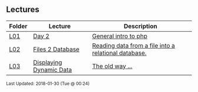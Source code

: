 ## Lectures
| Folder | Lecture | Description|
 | ------------|------------|------------|
 | [L01](https://github.com/rugbyprof/5373-Internet-Programming/tree/master/Lectures/L03) | [ Day 2 ](https://github.com/rugbyprof/5373-Internet-Programming/tree/master/Lectures/L03) | [ General intro to php](https://github.com/rugbyprof/5373-Internet-Programming/tree/master/Lectures/L03) | [L01](https://github.com/rugbyprof/5373-Internet-Programming/tree/master/Lectures/L03) | [ Php Variables](https://github.com/rugbyprof/5373-Internet-Programming/tree/master/Lectures/L03) | [L01](https://github.com/rugbyprof/5373-Internet-Programming/tree/master/Lectures/L03) | [ Some variable examples:](https://github.com/rugbyprof/5373-Internet-Programming/tree/master/Lectures/L03) | [L01](https://github.com/rugbyprof/5373-Internet-Programming/tree/master/Lectures/L03) | [ Different ways to open files](https://github.com/rugbyprof/5373-Internet-Programming/tree/master/Lectures/L03) |
 | [L02](https://github.com/rugbyprof/5373-Internet-Programming/tree/master/Lectures/L03) | [ Files 2 Database ](https://github.com/rugbyprof/5373-Internet-Programming/tree/master/Lectures/L03) | [ Reading data from a file into a relational database.](https://github.com/rugbyprof/5373-Internet-Programming/tree/master/Lectures/L03) | [L02](https://github.com/rugbyprof/5373-Internet-Programming/tree/master/Lectures/L03) | [ Site Content](https://github.com/rugbyprof/5373-Internet-Programming/tree/master/Lectures/L03) | [L02](https://github.com/rugbyprof/5373-Internet-Programming/tree/master/Lectures/L03) | [ More To Come](https://github.com/rugbyprof/5373-Internet-Programming/tree/master/Lectures/L03) | [L02](https://github.com/rugbyprof/5373-Internet-Programming/tree/master/Lectures/L03) | [ Connecting To Mysql Via Php](https://github.com/rugbyprof/5373-Internet-Programming/tree/master/Lectures/L03) |
 | [L03](https://github.com/rugbyprof/5373-Internet-Programming/tree/master/Lectures/L03) | [ Displaying Dynamic Data ](https://github.com/rugbyprof/5373-Internet-Programming/tree/master/Lectures/L03) | [ The old way ...](https://github.com/rugbyprof/5373-Internet-Programming/tree/master/Lectures/L03) | [L03](https://github.com/rugbyprof/5373-Internet-Programming/tree/master/Lectures/L03) | [<th scope="col"></th>](https://github.com/rugbyprof/5373-Internet-Programming/tree/master/Lectures/L03) |

<sup>Last Updated: 2018-01-30 (Tue @ 00:24)</sup>